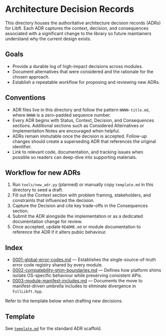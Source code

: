 # Architecture Decision Records

This directory houses the authoritative architecture decision records (ADRs) for Libft. Each ADR captures the context, decision, and consequences associated with a significant change to the library so future maintainers understand why the current design exists.

## Goals

- Provide a durable log of high-impact decisions across modules.
- Document alternatives that were considered and the rationale for the chosen approach.
- Establish a repeatable workflow for proposing and reviewing new ADRs.

## Conventions

- ADR files live in this directory and follow the pattern `NNNN-title.md`, where `NNNN` is a zero-padded sequence number.
- Every ADR begins with Status, Context, Decision, and Consequences sections. Additional sections such as Considered Alternatives or Implementation Notes are encouraged when helpful.
- ADRs remain immutable once the decision is accepted. Follow-up changes should create a superseding ADR that references the original identifier.
- Link to relevant code, documentation, and tracking issues when possible so readers can deep-dive into supporting materials.

## Workflow for new ADRs

1. Run `tools/new_adr.py` (planned) or manually copy `template.md` in this directory to seed a draft.
2. Fill out the Context section with problem framing, stakeholders, and constraints that influenced the decision.
3. Capture the Decision and cite key trade-offs in the Consequences section.
4. Submit the ADR alongside the implementation or as a dedicated documentation change for review.
5. Once accepted, update `README.md` or module documentation to reference the ADR if it alters public behaviour.

## Index

- [0001-global-error-codes.md](0001-global-error-codes.md) — Establishes the single-source-of-truth error code registry shared by every module.
- [0002-compatebility-shim-boundaries.md](0002-compatebility-shim-boundaries.md) — Defines how platform shims isolate OS-specific behaviour while preserving consistent APIs.
- [0003-module-manifest-includes.md](0003-module-manifest-includes.md) — Documents the move to manifest-driven umbrella includes to eliminate divergence in `FullLibft.hpp`.

Refer to the template below when drafting new decisions.

## Template

See [`template.md`](template.md) for the standard ADR scaffold.
